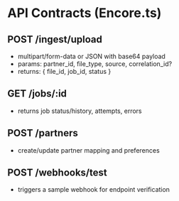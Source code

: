 # API Contracts (Encore.ts)

## POST /ingest/upload
- multipart/form-data or JSON with base64 payload
- params: partner_id, file_type, source, correlation_id?
- returns: { file_id, job_id, status }

## GET /jobs/:id
- returns job status/history, attempts, errors

## POST /partners
- create/update partner mapping and preferences

## POST /webhooks/test
- triggers a sample webhook for endpoint verification
